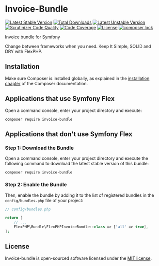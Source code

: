 # Invoice-Bundle

[![Latest Stable Version](https://poser.pugx.org/flexphp/invoice-bundle/v/stable)](https://packagist.org/packages/flexphp/invoice-bundle)
[![Total Downloads](https://poser.pugx.org/flexphp/invoice-bundle/downloads)](https://packagist.org/packages/flexphp/invoice-bundle)
[![Latest Unstable Version](https://poser.pugx.org/flexphp/invoice-bundle/v/unstable)](https://packagist.org/packages/flexphp/invoice-bundle)
[![Scrutinizer Code Quality](https://scrutinizer-ci.com/g/flexphp/flex-invoice-bundle/badges/quality-score.png)](https://scrutinizer-ci.com/g/flexphp/flex-invoice-bundle)
[![Code Coverage](https://scrutinizer-ci.com/g/flexphp/flex-invoice-bundle/badges/coverage.png)](https://scrutinizer-ci.com/g/flexphp/flex-invoice-bundle)
[![License](https://poser.pugx.org/flexphp/invoice-bundle/license)](https://packagist.org/packages/flexphp/invoice-bundle)
[![composer.lock](https://poser.pugx.org/flexphp/invoice-bundle/composerlock)](https://packagist.org/packages/flexphp/invoice-bundle)

Invoice bundle for Symfony

Change between frameworks when you need. Keep It Simple, SOLID and DRY with FlexPHP.

## Installation

Make sure Composer is installed globally, as explained in the
[installation chapter](https://getcomposer.org/doc/00-intro.md)
of the Composer documentation.

Applications that use Symfony Flex
----------------------------------

Open a command console, enter your project directory and execute:

```console
composer require invoice-bundle
```

Applications that don't use Symfony Flex
----------------------------------------

### Step 1: Download the Bundle

Open a command console, enter your project directory and execute the
following command to download the latest stable version of this bundle:

```console
composer require invoice-bundle
```

### Step 2: Enable the Bundle

Then, enable the bundle by adding it to the list of registered bundles
in the `config/bundles.php` file of your project:

```php
// config/bundles.php

return [
    // ...
    FlexPHP\Bundle\FlexPHPInvoiceBundle::class => ['all' => true],
];
```

## License

Invoice-bundle is open-sourced software licensed under the [MIT license](https://opensource.org/licenses/MIT).
